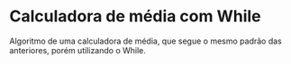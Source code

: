 # Calculadora de média com While
Algoritmo de uma calculadora de média, que segue o mesmo padrão das anteriores, porém utilizando o While.
